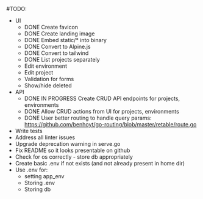 #TODO:

 - UI
   - DONE Create favicon
   - DONE Create landing image
   - DONE Embed static/* into binary
   - DONE Convert to Alpine.js
   - DONE Convert to tailwind
   - DONE List projects separately
   - Edit environment
   - Edit project
   - Validation for forms
   - Show/hide deleted
 - API
   - DONE IN PROGRESS Create CRUD API endpoints for projects, environments
   - DONE Allow CRUD actions from UI for projects, environments
   - DONE User better routing to handle query params: https://github.com/benhoyt/go-routing/blob/master/retable/route.go
 - Write tests
 - Address all linter issues
 - Upgrade deprecation warning in serve.go
 - Fix README so it looks presentable on github
 - Check for os correctly - store db appropriately
 - Create basic .env if not exists (and not already present in home dir)
 - Use .env for:
   - setting app_env
   - Storing .env
   - Storing db
